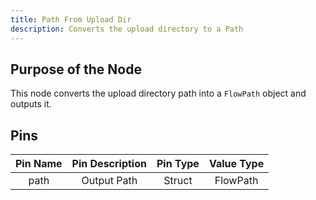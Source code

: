 ```yaml
---
title: Path From Upload Dir
description: Converts the upload directory to a Path
---
```


## Purpose of the Node
This node converts the upload directory path into a `FlowPath` object and outputs it.

## Pins
| Pin Name | Pin Description | Pin Type | Value Type |
|:----------:|:-------------:|:------:|:------:|
| path | Output Path | Struct | FlowPath |
